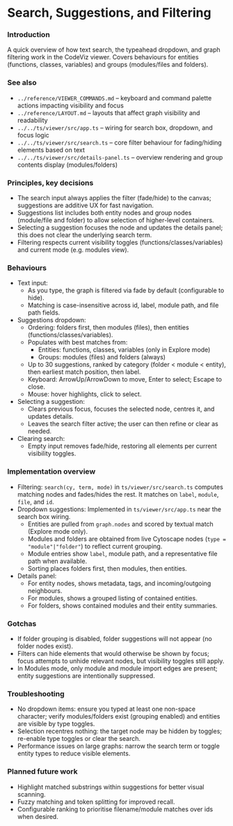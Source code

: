 # Search, Suggestions, and Filtering

### Introduction
A quick overview of how text search, the typeahead dropdown, and graph filtering work in the CodeViz viewer. Covers behaviours for entities (functions, classes, variables) and groups (modules/files and folders).

### See also
- `../reference/VIEWER_COMMANDS.md` – keyboard and command palette actions impacting visibility and focus
- `../reference/LAYOUT.md` – layouts that affect graph visibility and readability
- `../../ts/viewer/src/app.ts` – wiring for search box, dropdown, and focus logic
- `../../ts/viewer/src/search.ts` – core filter behaviour for fading/hiding elements based on text
- `../../ts/viewer/src/details-panel.ts` – overview rendering and group contents display (modules/folders)

### Principles, key decisions
- The search input always applies the filter (fade/hide) to the canvas; suggestions are additive UX for fast navigation.
- Suggestions list includes both entity nodes and group nodes (module/file and folder) to allow selection of higher-level containers.
- Selecting a suggestion focuses the node and updates the details panel; this does not clear the underlying search term.
- Filtering respects current visibility toggles (functions/classes/variables) and current mode (e.g. modules view).

### Behaviours
- Text input:
  - As you type, the graph is filtered via fade by default (configurable to hide).
  - Matching is case-insensitive across id, label, module path, and file path fields.
- Suggestions dropdown:
  - Ordering: folders first, then modules (files), then entities (functions/classes/variables).
  - Populates with best matches from:
    - Entities: functions, classes, variables (only in Explore mode)
    - Groups: modules (files) and folders (always)
  - Up to 30 suggestions, ranked by category (folder < module < entity), then earliest match position, then label.
  - Keyboard: ArrowUp/ArrowDown to move, Enter to select; Escape to close.
  - Mouse: hover highlights, click to select.
- Selecting a suggestion:
  - Clears previous focus, focuses the selected node, centres it, and updates details.
  - Leaves the search filter active; the user can then refine or clear as needed.
- Clearing search:
  - Empty input removes fade/hide, restoring all elements per current visibility toggles.

### Implementation overview
- Filtering: `search(cy, term, mode)` in `ts/viewer/src/search.ts` computes matching nodes and fades/hides the rest. It matches on `label`, `module`, `file`, and `id`.
- Dropdown suggestions: Implemented in `ts/viewer/src/app.ts` near the search box wiring.
  - Entities are pulled from `graph.nodes` and scored by textual match (Explore mode only).
  - Modules and folders are obtained from live Cytoscape nodes (`type = "module"|"folder"`) to reflect current grouping.
  - Module entries show `label`, module path, and a representative file path when available.
  - Sorting places folders first, then modules, then entities.
- Details panel:
  - For entity nodes, shows metadata, tags, and incoming/outgoing neighbours.
  - For modules, shows a grouped listing of contained entities.
  - For folders, shows contained modules and their entity summaries.

### Gotchas
- If folder grouping is disabled, folder suggestions will not appear (no folder nodes exist).
- Filters can hide elements that would otherwise be shown by focus; focus attempts to unhide relevant nodes, but visibility toggles still apply.
- In Modules mode, only module and module import edges are present; entity suggestions are intentionally suppressed.

### Troubleshooting
- No dropdown items: ensure you typed at least one non-space character; verify modules/folders exist (grouping enabled) and entities are visible by type toggles.
- Selection recentres nothing: the target node may be hidden by toggles; re-enable type toggles or clear the search.
- Performance issues on large graphs: narrow the search term or toggle entity types to reduce visible elements.

### Planned future work
- Highlight matched substrings within suggestions for better visual scanning.
- Fuzzy matching and token splitting for improved recall.
- Configurable ranking to prioritise filename/module matches over ids when desired.
